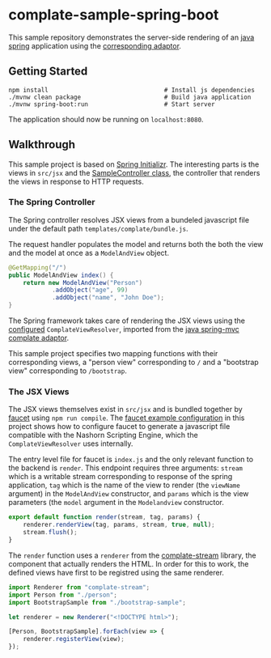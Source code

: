 # complate-sample-spring-boot

 This sample repository demonstrates the server-side rendering of an
[java spring](https://spring.io) application using the
[corresponding adaptor](https://github.com/complate/complate-spring-mvc).

## Getting Started

```shell script
npm install                                # Install js dependencies
./mvnw clean package                       # Build java application
./mvnw spring-boot:run                     # Start server
```

The application should now be running on `localhost:8080`.

## Walkthrough

This sample project is based on [Spring Initializr](https://start.spring.io/).
The interesting parts is the views in `src/jsx` and the
[SampleController class](src/main/java/org/complate/spring/boot/sample/SampleController.java),
the controller that renders the views in response to HTTP requests.

### The Spring Controller

The Spring controller resolves JSX views from a bundeled javascript file under
the default path `templates/complate/bundle.js`.

The request handler populates the model and returns both the both the view and
the model at once as a `ModelAndView` object.

```java
@GetMapping("/")
public ModelAndView index() {
    return new ModelAndView("Person")
            .addObject("age", 99)
            .addObject("name", "John Doe");
}
```

The Spring framework takes care of
rendering the JSX views using the
[configured](src/main/java/org/complate/spring/boot/sample/ComplateConfiguration.java)
`ComplateViewResolver`,
imported from the [java spring-mvc complate adaptor](https://github.com/complate/complate-spring-mvc).

This sample project specifies two mapping functions with their corresponding
views, a "person view" corresponding to `/` and a "bootstrap view"
corresponding to `/bootstrap`.

### The JSX Views

The JSX views themselves exist in `src/jsx` and is bundled together by
 [faucet](http://faucet-pipeline.org) using `npm run compile`. The [faucet
 example configuration](faucet.config.js) in this project shows how to configure
 faucet to generate a javascript file compatible with the Nashorn Scripting
 Engine, which the `ComplateViewResolver` uses internally.

The entry level file for faucet is `index.js` and the only relevant function to
the backend is `render`. This endpoint requires three arguments: `stream` which
is a writable stream corresponding to response of the spring application, `tag`
which is the name of the view to render (the `viewName` argument) in the
`ModelAndView` constructor, and `params` which is the view parameters (the
`model` argument in the `Modelandview` constructor.

```javascript
export default function render(stream, tag, params) {
    renderer.renderView(tag, params, stream, true, null);
    stream.flush();
}
```

The `render` function uses a `renderer` from the
[complate-stream](https://github.com/complate/complate-stream) library, the
component that actually renders the HTML. In order for this to work, the defined
views have first to be registred using the same renderer.

```javascript
import Renderer from "complate-stream";
import Person from "./person";
import BootstrapSample from "./bootstrap-sample";

let renderer = new Renderer("<!DOCTYPE html>");

[Person, BootstrapSample].forEach(view => {
	renderer.registerView(view);
});
```
